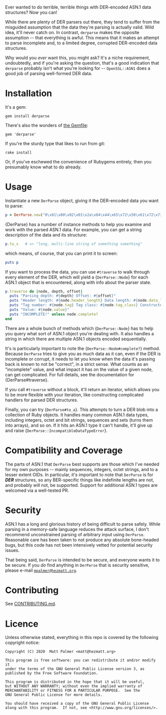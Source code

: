 Ever wanted to do terrible, terrible things with DER-encoded ASN.1 data
structures?  Now you can!

While there are plenty of DER parsers out there, they tend to suffer from the
misguided assumption that the data they're parsing is actually valid.  Wild
idea, it'll never catch on.  In contrast, `derparse` makes the opposite
assumption -- that everything is awful.  This means that it makes an attempt to
parse incomplete and, to a limited degree, corrupted DER-encoded data
structures.

Why would you *ever* want this, you might ask?  It's a niche requirement,
undoubtedly, and if you're asking the question, that's a good indication that
`derparse` probably isn't what you're looking for -- `OpenSSL::ASN1` does a
good job of parsing well-formed DER data.


# Installation

It's a gem:

    gem install derparse

There's also the wonders of [the Gemfile](http://bundler.io):

    gem 'derparse'

If you're the sturdy type that likes to run from git:

    rake install

Or, if you've eschewed the convenience of Rubygems entirely, then you
presumably know what to do already.


# Usage

Instantiate a new `DerParse` object, giving it the DER-encoded data you want
to parse:

```ruby
p = DerParse.new("0\x81\x80\x02\x01\x2a\x04\x44\x65\x72\x50\x61\x72\x73\x65\x02\x01\x45\x6e\x69\x63\x65")
```

{DerParse} has a number of instance methods to help you examine and work with
the parsed ASN.1 data.  For example, you can get a string description of the
data and its structure:

```ruby
p.to_s   # => "long, multi-line string of something something"
```

which means, of course, that you can print it to screen:

```ruby
puts p
```

If you want to process the data, you can use `#traverse` to walk
through every element of the DER, which will yield a {`DerParse::Node`}
for each ASN.1 object that is encountered, along with info about the
parser state.

```ruby
p.traverse do |node, depth, offset|
  puts "Parsing depth: #{depth} Offset: #{offset}"
  puts "Header length: #{node.header_length} Data length: #{node.data_length}"
  puts "Tag number: #{node.tag} Tag class: #{node.tag_class} Constructed: #{node.constructed?}"
  puts "Value: #{node.value}"
  puts "INCOMPLETE!" unless node.complete?
end
```

There are a whole bunch of methods which {`DerParse::Node`} has to help you
query what sort of ASN.1 object you're dealing with.  It also handles a string
in which there are multiple ASN.1 objects encoded sequentially.

It's is particularly important to note the {`DerParse::Node#complete?`} method.
Because `DerParse` tries to give you as much data as it can, even if the DER is
incomplete or corrupt, it needs to let you know when the data it's passing back
is known to not be "correct", in a strict sense.  What counts as an
"incomplete" value, and what impact it has on the value of a given node, can
get complicated.  For full details, see the documentation for
{DerParse#traverse}.

If you call `#traverse` without a block, it'll return an iterator, which allows
you to be more flexible with your iteration, like constructing complicated handlers
for parsed DER structures.

Finally, you can try {`DerParse#to_a`}.  This attempts to turn a DER blob into
a collection of Ruby objects.  It handles many common ASN.1 data types,
including integers, octet and bit strings, sequences and sets (turns them into
arrays), and so on.  If it hits an ASN.1 type it can't handle, it'll give up
and raise {`DerParse::IncompatibleDataTypeError`}.


# Compatibility and Coverage

The parts of ASN.1 that `DerParse` best supports are those which I've needed
for my own purposes -- mainly sequences, integers, octet strings, and to a
lesser extent OIDs.  In particular, it's important to note that `DerParse` is
for ***DER*** structures, so any BER-specific things like indefinite lengths
are not, and probably will not, be supported.  Support for additional ASN.1
types are welcomed via a well-tested PR.


# Security

ASN.1 has a long and glorious history of being difficult to parse safely.
While parsing in a memory-safe language reduces the attack surface, I don't
recommend unconstrained parsing of arbitrary input using `DerParse`.
Reasonable care has been taken to not produce any absolute bone-headed bugs,
but this code has not been intensively vetted for potential security issues.

That being said, `DerParse` is intended to be secure, and everyone wants it to
be secure.  If you *do* find anything in `DerParse` that is security sensitive,
please e-mail [`mpalmer@hezmatt.org`](mailto:mpalmer@hezmatt.org).


# Contributing

See [CONTRIBUTING.md](CONTRIBUTING.md).


# Licence

Unless otherwise stated, everything in this repo is covered by the following
copyright notice:

    Copyright (C) 2020  Matt Palmer <matt@hezmatt.org>

    This program is free software: you can redistribute it and/or modify it
    under the terms of the GNU General Public License version 3, as
    published by the Free Software Foundation.

    This program is distributed in the hope that it will be useful,
    but WITHOUT ANY WARRANTY; without even the implied warranty of
    MERCHANTABILITY or FITNESS FOR A PARTICULAR PURPOSE.  See the
    GNU General Public License for more details.

    You should have received a copy of the GNU General Public License
    along with this program.  If not, see <http://www.gnu.org/licenses/>.
